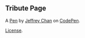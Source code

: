 Tribute Page
------------


A [Pen](http://codepen.io/jechan6/pen/LboRyp) by [Jeffrey Chan](http://codepen.io/jechan6) on [CodePen](http://codepen.io/).

[License](http://codepen.io/jechan6/pen/LboRyp/license).